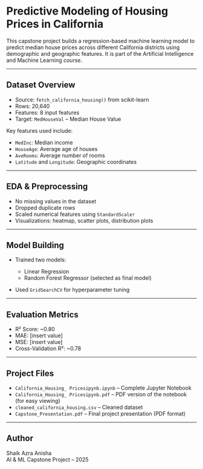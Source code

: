 # Predictive Modeling of Housing Prices in California

This capstone project builds a regression-based machine learning model to predict median house prices across different California districts using demographic and geographic features. It is part of the Artificial Intelligence and Machine Learning course.

---

## Dataset Overview

- Source: `fetch_california_housing()` from scikit-learn
- Rows: 20,640
- Features: 8 input features
- Target: `MedHouseVal` – Median House Value

Key features used include:
- `MedInc`: Median income
- `HouseAge`: Average age of houses
- `AveRooms`: Average number of rooms
- `Latitude` and `Longitude`: Geographic coordinates

---

## EDA & Preprocessing

- No missing values in the dataset
- Dropped duplicate rows
- Scaled numerical features using `StandardScaler`
- Visualizations: heatmap, scatter plots, distribution plots

---

## Model Building

- Trained two models:  
  - Linear Regression  
  - Random Forest Regressor (selected as final model)
  
- Used `GridSearchCV` for hyperparameter tuning

---

## Evaluation Metrics

- R² Score: ~0.80
- MAE: [insert value]
- MSE: [insert value]
- Cross-Validation R²: ~0.78

---

## Project Files

- `California_Housing_ Pricesipynb.ipynb` – Complete Jupyter Notebook
- `California_Housing_ Pricesipynb.pdf` – PDF version of the notebook (for easy viewing)
- `cleaned_california_housing.csv` – Cleaned dataset
- `Capstone_Presentation.pdf` – Final project presentation (PDF format)

---

## Author

Shaik Azra Anisha  
AI & ML Capstone Project – 2025
